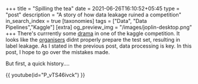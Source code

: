 +++
title = "Spilling the tea"
date = 2021-06-26T16:10:52+05:45
type = "post"
description = "A story of how data leakage ruined a competition"
in_search_index = true
[taxonomies]
tags = ["Data", "Data Pipelines","Kaggle"]
[extra]
og_preview_img = "/images/joplin-desktop.png"
+++
There's currrently some [drama](https://www.kaggle.com/c/seti-breakthrough-listen/discussion/246772) in one of the kaggle competition. It looks like the [organisers](https://www.kaggle.com/c/seti-breakthrough-listen/discussion/246782) didnt properly prepare the test set, resulting in label leakage. As I stated in the previous post, data processing is key. In this post, I hope to go over the mistakes made. 

But first, a quick history....

{{ youtube(id="P_vTS46ivck") }}

